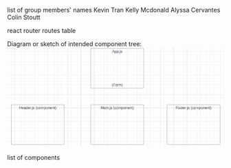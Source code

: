 list of group members' names
Kevin Tran
Kelly Mcdonald
Alyssa Cervantes
Colin Stoutt

react router routes table

Diagram or sketch of intended component tree:
![Alt text](Screen%20Shot%202023-01-07%20at%202.07.04%20PM.png)

list of components
